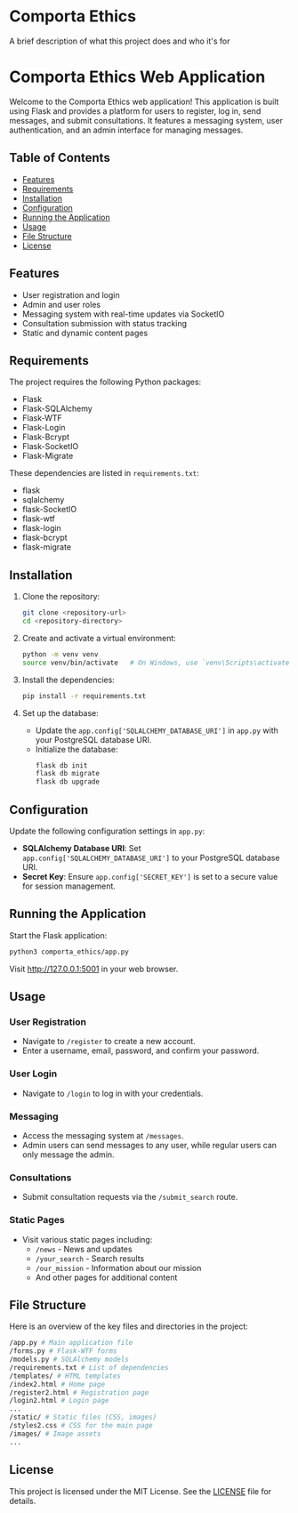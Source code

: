 # Comporta Ethics

A brief description of what this project does and who it's for

# Comporta Ethics Web Application

Welcome to the Comporta Ethics web application!
This application is built using Flask and provides a platform for users to register, log in, send messages, and submit consultations. It features a messaging system, user authentication, and an admin interface for managing messages.

## Table of Contents
- [Features](#features)
- [Requirements](#requirements)
- [Installation](#installation)
- [Configuration](#configuration)
- [Running the Application](#running-the-application)
- [Usage](#usage)
- [File Structure](#file-structure)
- [License](#license)

## Features
- User registration and login
- Admin and user roles
- Messaging system with real-time updates via SocketIO
- Consultation submission with status tracking
- Static and dynamic content pages

## Requirements
The project requires the following Python packages:
- Flask
- Flask-SQLAlchemy
- Flask-WTF
- Flask-Login
- Flask-Bcrypt
- Flask-SocketIO
- Flask-Migrate

These dependencies are listed in `requirements.txt`:

- flask
- sqlalchemy
- flask-SocketIO
- flask-wtf
- flask-login
- flask-bcrypt
- flask-migrate



## Installation

1. Clone the repository:
    ```bash
    git clone <repository-url>
    cd <repository-directory>
    ```

2. Create and activate a virtual environment:
    ```bash
    python -m venv venv
    source venv/bin/activate   # On Windows, use `venv\Scripts\activate`
    ```

3. Install the dependencies:
    ```bash
    pip install -r requirements.txt
    ```

4. Set up the database:
    - Update the `app.config['SQLALCHEMY_DATABASE_URI']` in `app.py` with your PostgreSQL database URI.
    - Initialize the database:
        ```bash
        flask db init
        flask db migrate
        flask db upgrade
        ```

## Configuration
Update the following configuration settings in `app.py`:
- **SQLAlchemy Database URI**: Set `app.config['SQLALCHEMY_DATABASE_URI']` to your PostgreSQL database URI.
- **Secret Key**: Ensure `app.config['SECRET_KEY']` is set to a secure value for session management.

## Running the Application
Start the Flask application:
```bash
python3 comporta_ethics/app.py
 ```
Visit http://127.0.0.1:5001 in your web browser.

## Usage

### User Registration
- Navigate to `/register` to create a new account.
- Enter a username, email, password, and confirm your password.

### User Login
- Navigate to `/login` to log in with your credentials.

### Messaging
- Access the messaging system at `/messages`.
- Admin users can send messages to any user, while regular users can only message the admin.

### Consultations
- Submit consultation requests via the `/submit_search` route.

### Static Pages
- Visit various static pages including:
  - `/news` - News and updates
  - `/your_search` - Search results
  - `/our_mission` - Information about our mission
  - And other pages for additional content

## File Structure

Here is an overview of the key files and directories in the project:

```bash
/app.py # Main application file
/forms.py # Flask-WTF forms
/models.py # SQLAlchemy models
/requirements.txt # List of dependencies
/templates/ # HTML templates
/index2.html # Home page
/register2.html # Registration page
/login2.html # Login page
...
/static/ # Static files (CSS, images)
/styles2.css # CSS for the main page
/images/ # Image assets
...
```


## License

This project is licensed under the MIT License. See the [LICENSE](LICENSE) file for details.

